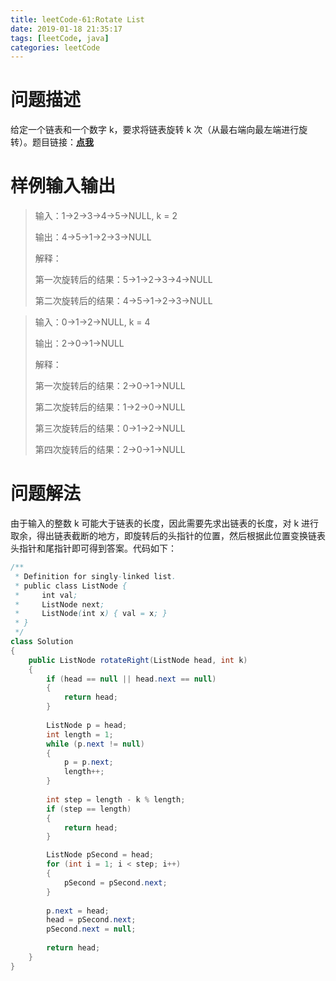 ```yaml
---
title: leetCode-61:Rotate List
date: 2019-01-18 21:35:17
tags: [leetCode, java]
categories: leetCode
---
```


# 问题描述

给定一个链表和一个数字 k，要求将链表旋转 k 次（从最右端向最左端进行旋转）。题目链接：**[点我](https://leetcode.com/problems/rotate-list/)**

<!-- more -->

# 样例输入输出

> 输入：1->2->3->4->5->NULL, k = 2
>
> 输出：4->5->1->2->3->NULL
>
> 解释：
>
> 第一次旋转后的结果：5->1->2->3->4->NULL
>
> 第二次旋转后的结果：4->5->1->2->3->NULL

> 输入：0->1->2->NULL, k = 4
>
> 输出：2->0->1->NULL
>
> 解释：
>
> 第一次旋转后的结果：2->0->1->NULL
>
> 第二次旋转后的结果：1->2->0->NULL
>
> 第三次旋转后的结果：0->1->2->NULL
>
> 第四次旋转后的结果：2->0->1->NULL

# 问题解法

由于输入的整数 k 可能大于链表的长度，因此需要先求出链表的长度，对 k 进行取余，得出链表截断的地方，即旋转后的头指针的位置，然后根据此位置变换链表头指针和尾指针即可得到答案。代码如下：

```java
/**
 * Definition for singly-linked list.
 * public class ListNode {
 *     int val;
 *     ListNode next;
 *     ListNode(int x) { val = x; }
 * }
 */
class Solution 
{
    public ListNode rotateRight(ListNode head, int k) 
    {
        if (head == null || head.next == null)
        {
            return head;
        }
        
        ListNode p = head;
        int length = 1;
        while (p.next != null)
        {
            p = p.next;
            length++;
        }
        
        int step = length - k % length;
        if (step == length)
        {
            return head;
        }

        ListNode pSecond = head;
        for (int i = 1; i < step; i++)
        {
            pSecond = pSecond.next;
        }
        
        p.next = head;
        head = pSecond.next;
        pSecond.next = null;
        
        return head;
    }
}
```

